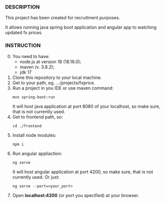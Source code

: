 ### DESCRIPTION

This project has been created for recruitment purposes.

It allows running java spring boot application and angular app to watching updated fx prices.

### INSTRUCTION

0. You need to have:
    - node.js at version 18 (18.16.0);
    - maven (v. 3.8.2);
    - jdk 17
1. Clone this repository to your local machine.
2. Get to your path, eg. .../projects/fxprice.
3. Run a project in you IDE or use maven command:
      ```
      mvn spring-boot:run
      ```
   It will host java application at port 8080 of your localhost, so make sure, that is not currently used.
4. Get to frontend path, so:
   ```
   cd ./frontend
   ```
5. Install node modules:
   ```
   npm i
   ```
6. Run angular appliaction:
   ```
   ng serve
   ```
   It will host angular application at port 4200, so make sure, that is not currently used. Or just:
   ```
   ng serve --port=<your_port>
   ```
7. Open **localhost:4200** (or port you specified) at your browser.